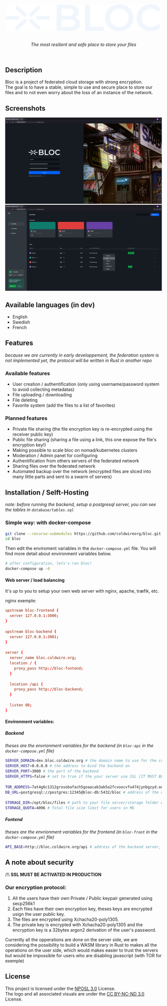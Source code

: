 <div align="center">
  <br>
  <img width="500" src="./imgs/logo-full.svg" alt="BLOC">
  <br>
  <br>
</div>

<p align="center">
  <i>The most resilient and safe place to store your files</i><br>
</p>

<br>

## Description

Bloc is a project of federated cloud storage with strong encryption.<br>
The goal is to have a stable, simple to use and secure place to store our files and to not even worry about the loss of an instance of the network.

## Screenshots

<img src="./imgs/screen-login.png">
<img src="./imgs/screen-app.png">

## Available languages (in dev)
- English
- Swedish
- French

## Features
*because we are currently in early developpement, the federation system is not implemented yet, the protocol will be written in Rust in another repo*

### Available features
- User creation / authentification (only using username/password system to avoid collecting metadatas)
- File uploading / downloading
- File deleting
- Favorite system (add the files to a list of favorites)

### Planned features
- Private file sharing (the file encryption key is re-encrypted using the receiver public key)
- Public file sharing (sharing a file using a link, this one expose the file's encryption key!)
- Making possible to scale bloc on nomad/kubernetes clusters 
- Moderation / Admin panel for configuring
- Authentification from others servers of the federated network
- Sharing files over the federated network
- Automated backup over the network (encrypted files are sliced into many little parts and sent to a swarm of servers)

## Installation / Selft-Hosting

*note: before running the backend, setup a postgresql server, you can see the tables in `database/tables.sql`*

### Simple way: with docker-compose
```sh
git clone --recurse-submodules https://github.com/coldwireorg/bloc.git
cd bloc
```

Then edit the enviroment variables in the `docker-compose.yml` file.
You will find more detail about environment variables below.

```sh
# after configuration, lets's run bloc!
docker-compose up -d
```

#### Web server / load balancing
It's up to you to setup your own web server with nginx, apache, træfik, etc.

nginx exemple:
```conf
upstream bloc-frontend {
  server 127.0.0.1:3000;
}

upstream bloc-backend {
  server 127.0.0.1:3001;
}

server {
  server_name bloc.coldwire.org;
  location / {
    proxy_pass http://bloc-fontend;
  }

  location /api {
    proxy_pass http://bloc-backend;
  }

  listen 80;
}
```

#### Environment variables:
##### Backend
*theses are the envrionment variables for the backend (in `bloc-api` in the `docker-compose.yml` file)*
```sh
SERVER_DOMAIN=dev.bloc.coldwire.org # the domain name to use for the cookies
SERVER_HOST=0.0.0.0 # the address to bind the backend on
SERVER_PORT=3000 # the port of the backend
SERVER_HTTPS=false # set to true if the your server use SSL (IT MUST BE ACTIVATED IN PRODUCTION)

TOR_ADDRESS=7at4g6c1312grosobafach5goaacab3ab5a2fcvoocvfu474jynbgzyd.onion # tor address
DB_URL=postgresql://postgres:12345@bloc-db:5432/bloc # address of the database

STORAGE_DIR=/opt/bloc/files # path to your file server/storage folder where all the files will be stored
STORAGE_QUOTA=4096 # Total file size limit for users in Mb
```

##### Fontend
*theses are the envrionment variables for the frontend (in `bloc-front` in the `docker-compose.yml` file)*
```sh
API_BASE=http://bloc.coldwire.org/api # address of the backend server, if you want to change it you must re-build the container by excuting "docker-compose build" command
```

## A note about security
/!\ **SSL MUST BE ACTIVATED IN PRODUCTION** 

### Our encryption protocol:
1. All the users have their own Private / Public keypair generated using secp256k1
2. Each files have their own encryption key, theses keys are encrypted usign the user public key.
3. The files are encrypted using Xchacha20-poly1305.
4. The private key is encrypted with Xchacha20-poly1305 and the encryption key is a 32bytes argon2 derivation of the user's password.

Currently all the opperations are done on the server side, we are considering the possibility to build a WASM library in Rust to makes all the operations on the user side, which would makes easier to trust the servers but would be impossible for users who are disabling javascript (with TOR for exemple)

## License

This project is licensed under the [NPOSL 3.0](https://opensource.org/licenses/NPOSL-3.0) License.<br>
The logo and all associated visuals are under the [CC BY-NC-ND 3.0](https://creativecommons.org/licenses/by-nc-nd/3.0/) License.
